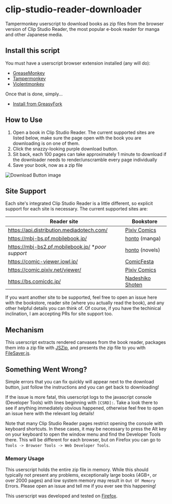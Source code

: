 # clip-studio-reader-downloader
Tampermonkey userscript to download books as zip files from the browser version of Clip Studio Reader, the most popular e-book reader for manga and other Japanese media.

## Install this script

You must have a userscript browser extension installed (any will do):
- [GreaseMonkey](https://www.greasespot.net/)
- [Tampermonkey](http://tampermonkey.net/)
- [Violentmonkey](https://violentmonkey.github.io/)
  
Once that is done, simply...
- [Install from GreasyFork](https://greasyfork.org/en/scripts/481576-clip-studio-reader-downloader)

## How to Use
1. Open a book in Clip Studio Reader. The current supported sites are listed below, make sure the page open with the book you are downloading is on one of them.
2. Click the snazzy-looking purple download button.
3. Sit back, each 100 pages can take approximately 1 minute to download if the downloader needs to render/unscramble every page individually
4. Save your book, now as a zip file
   
![Download Button image](assets/ui-example.png)

## Site Support

Each site's integrated Clip Studio Reader is a little different, so explicit support for each site is necessary. The current supported sites are:

| Reader site | Bookstore |
|-|-|
|https://api.distribution.mediadotech.com/|[Pixiv Comics](https://comic.pixiv.net/)|
|https://mbj-bs.pf.mobilebook.jp/| [honto](https://honto.jp/)  (manga)|
|https://mbj-bs2.pf.mobilebook.jp/ \**poor support*| [honto](https://honto.jp/) (novels)|
|https://comic-viewer.iowl.jp/|[ComicFesta](https://comic.iowl.jp/)|
|https://comic.pixiv.net/viewer/| [Pixiv Comics](https://comic.pixiv.net/)|
|https://bs.comicdc.jp/|[Nadeshiko Shoten](https://nadeshiko-shoten.jp/)|


If you want another site to be supported, feel free to open an issue here with the bookstore, reader site (where you actually read the book), and any other helpful details you can think of. Of course, if you have the techinical inclination, I am accepting PRs for site support too.

## Mechanism
This userscript extracts rendered canvases from the book reader, packages them into a zip file with [JSZip](https://github.com/Stuk/jszip), and presents the zip file to you with [FileSaver.js](https://github.com/eligrey/FileSaver.js).

## Something Went Wrong?
Simple errors that you can fix quickly will appear next to the download button, just follow the instructions and you can get back to downloading!

If the issue is more fatal, this userscript logs to the javascript console (Developer Tools) with lines beginning with `[CSRD]:`. Take a look there to see if anything immediately obvious happened, otherwise feel free to open an issue here with the relevant log details!

Note that many Clip Studio Reader pages restrict opening the console with keyboard shortcuts. In these cases, it may be necessary to press the Alt key on your keyboard to open the window menu and find the Developer Tools there. This will be different for each browser, but on Firefox you can go to `Tools -> Browser Tools -> Web Developer Tools`.

### Memory Usage
This userscript holds the entire zip file in memory. While this should typically not present any problems, exceptionally large books (4GB+, or over 2000 pages) and low system memory may result in `Out Of Memory` Errors. Please open an issue and tell me if you ever see this happening!

This userscript was developed and tested on [Firefox](https://www.mozilla.org/en-US/firefox/new/).
